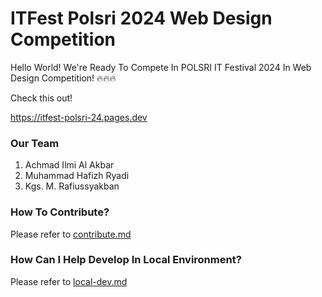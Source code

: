 # ITFest Polsri 2024 Web Design Competition

Hello World! We're Ready To Compete In POLSRI IT Festival 2024 In Web Design Competition! 🔥🔥🔥

Check this out!

https://itfest-polsri-24.pages.dev

### Our Team

1. Achmad Ilmi Al Akbar
2. Muhammad Hafizh Ryadi
3. Kgs. M. Rafiussyakban

### How To Contribute?

Please refer to [contribute.md](docs/contribute.md)

### How Can I Help Develop In Local Environment?

Please refer to [local-dev.md](docs/local-dev.md)
